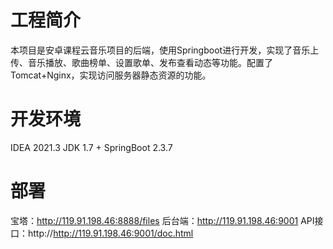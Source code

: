 # 工程简介
本项目是安卓课程云音乐项目的后端，使用Springboot进行开发，实现了音乐上传、音乐播放、歌曲榜单、设置歌单、发布查看动态等功能。配置了Tomcat+Nginx，实现访问服务器静态资源的功能。

# 开发环境
IDEA 2021.3 
JDK 1.7 + SpringBoot 2.3.7

# 部署
宝塔：http://119.91.198.46:8888/files
后台端：http://119.91.198.46:9001
API接口：http://http://119.91.198.46:9001/doc.html



